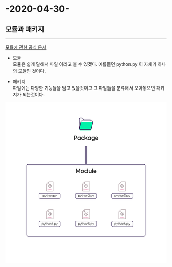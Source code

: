 # -2020-04-30-

## 모듈과 패키지

*  *  *   *  *  
[모듈에 관한 공식 문서](https://docs.python.org/ko/3/tutorial/modules.html)

- 모듈 \
모듈은 쉽게 말해서 파일 이라고 볼 수 있겠다.
예를들면 python.py 이 자체가 하나의 모듈인 것이다.

- 패키지 \
파일에는 다양한 기능들을 담고 있을것이고 
그 파일들을 분류해서 모아놓으면 패키지가 되는것이다.

<img src="../images/module.png">

